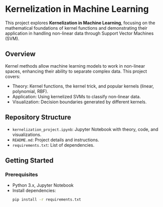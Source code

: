 # Kernelization in Machine Learning

This project explores **Kernelization in Machine Learning**, focusing on the mathematical foundations of kernel functions and demonstrating their application in handling non-linear data through Support Vector Machines (SVM). 

## Overview

Kernel methods allow machine learning models to work in non-linear spaces, enhancing their ability to separate complex data. This project covers:
- Theory: Kernel functions, the kernel trick, and popular kernels (linear, polynomial, RBF).
- Application: Using kernelized SVMs to classify non-linear data.
- Visualization: Decision boundaries generated by different kernels.

## Repository Structure

- `kernelization_project.ipynb`: Jupyter Notebook with theory, code, and visualizations.
- `README.md`: Project details and instructions.
- `requirements.txt`: List of dependencies.

## Getting Started

### Prerequisites

- Python 3.x, Jupyter Notebook
- Install dependencies: 
  ```bash
  pip install -r requirements.txt
